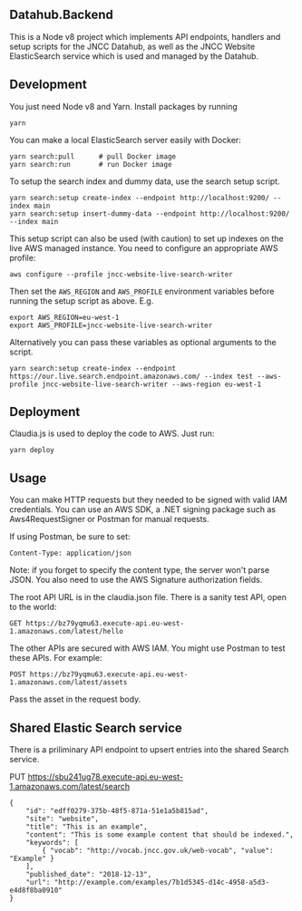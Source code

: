 
Datahub.Backend
---------------

This is a Node v8 project which implements API endpoints, handlers and setup scripts for the JNCC Datahub, as well as the JNCC Website ElasticSearch service which is used and managed by the Datahub.

Development
-----------
You just need Node v8 and Yarn. Install packages by running 

    yarn

 You can make a local ElasticSearch server easily with Docker:

    yarn search:pull      # pull Docker image
    yarn search:run       # run Docker image

To setup the search index and dummy data, use the search setup script. 

    yarn search:setup create-index --endpoint http://localhost:9200/ --index main
    yarn search:setup insert-dummy-data --endpoint http://localhost:9200/ --index main

This setup script can also be used (with caution) to set up indexes on the live AWS managed instance. You need to configure an appropriate AWS profile:

    aws configure --profile jncc-website-live-search-writer

Then set the `AWS_REGION` and `AWS_PROFILE` environment variables before running the setup script as above. E.g.

    export AWS_REGION=eu-west-1
    export AWS_PROFILE=jncc-website-live-search-writer

Alternatively you can pass these variables as optional arguments to the script.

    yarn search:setup create-index --endpoint https://our.live.search.endpoint.amazonaws.com/ --index test --aws-profile jncc-website-live-search-writer --aws-region eu-west-1
    

Deployment
----------

Claudia.js is used to deploy the code to AWS. Just run:

    yarn deploy

Usage
-----

You can make HTTP requests but they needed to be signed with valid IAM credentials. You can use an AWS SDK, a .NET signing package such as Aws4RequestSigner or Postman for manual requests.

If using Postman, be sure to set:

    Content-Type: application/json

Note: if you forget to specify the content type, the server won't parse JSON. You also need to use the AWS Signature authorization fields.

The root API URL is in the claudia.json file. There is a sanity test API, open to the world:

    GET https://bz79yqmu63.execute-api.eu-west-1.amazonaws.com/latest/hello

The other APIs are secured with AWS IAM. You might use Postman to test these APIs. For example:

    POST https://bz79yqmu63.execute-api.eu-west-1.amazonaws.com/latest/assets

Pass the asset in the request body. 
    

Shared Elastic Search service
-----------------------------

There is a priliminary API endpoint to upsert entries into the shared Search service.

PUT https://sbu241ug78.execute-api.eu-west-1.amazonaws.com/latest/search

    {
        "id": "edff0279-375b-48f5-871a-51e1a5b815ad",
        "site": "website",
        "title": "This is an example",
        "content": "This is some example content that should be indexed.",
        "keywords": [
            { "vocab": "http://vocab.jncc.gov.uk/web-vocab", "value": "Example" }
        ],
        "published_date": "2018-12-13",
        "url": "http://example.com/examples/7b1d5345-d14c-4958-a5d3-e4d8f8ba0910"
    }

